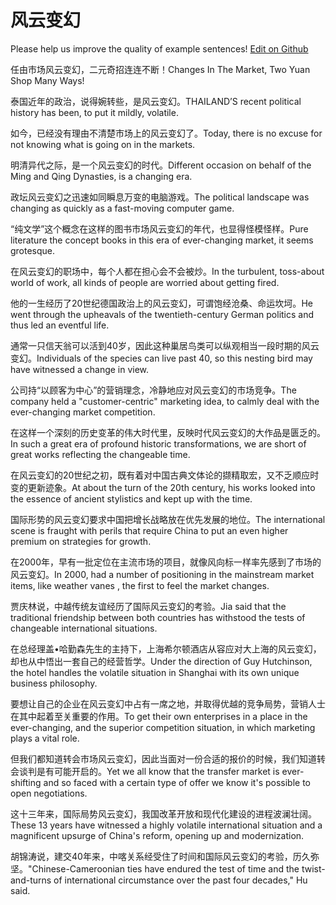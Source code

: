 # 风云变幻

Please help us improve the quality of example sentences! [Edit on Github](https://github.com/jiyushe/jiyu-example-sentence-source/blob/main/chinese/fengyunbianhuan.md)

<p><span class="chinese">任由市场风云变幻，二元奇招连连不断！</span><span class="english">Changes In The Market, Two Yuan Shop Many Ways!</span></p>

<p><span class="chinese">泰国近年的政治，说得婉转些，是风云变幻。</span><span class="english">THAILAND’S recent political history has been, to put it mildly, volatile.</span></p>

<p><span class="chinese">如今，已经没有理由不清楚市场上的风云变幻了。</span><span class="english">Today, there is no excuse for not knowing what is going on in the markets.</span></p>

<p><span class="chinese">明清异代之际，是一个风云变幻的时代。</span><span class="english">Different occasion on behalf of the Ming and Qing Dynasties, is a changing era.</span></p>

<p><span class="chinese">政坛风云变幻之迅速如同瞬息万变的电脑游戏。</span><span class="english">The political landscape was changing as quickly as a fast-moving computer game.</span></p>

<p><span class="chinese">“纯文学”这个概念在这样的图书市场风云变幻的年代，也显得怪模怪样。</span><span class="english">Pure literature the concept books in this era of ever-changing market, it seems grotesque.</span></p>

<p><span class="chinese">在风云变幻的职场中，每个人都在担心会不会被炒。</span><span class="english">In the turbulent, toss-about world of work, all kinds of people are worried about getting fired.</span></p>

<p><span class="chinese">他的一生经历了20世纪德国政治上的风云变幻，可谓饱经沧桑、命运坎坷。</span><span class="english">He went through the upheavals of the twentieth-century German politics and thus led an eventful life.</span></p>

<p><span class="chinese">通常一只信天翁可以活到40岁，因此这种巢居鸟类可以纵观相当一段时期的风云变幻。</span><span class="english">Individuals of the species can live past 40, so this nesting bird may have witnessed a change in view.</span></p>

<p><span class="chinese">公司持“以顾客为中心”的营销理念，冷静地应对风云变幻的市场竞争。</span><span class="english">The company held a "customer-centric" marketing idea, to calmly deal with the ever-changing market competition.</span></p>

<p><span class="chinese">在这样一个深刻的历史变革的伟大时代里，反映时代风云变幻的大作品是匮乏的。</span><span class="english">In such a great era of profound historic transformations, we are short of great works reflecting the changeable time.</span></p>

<p><span class="chinese">在风云变幻的20世纪之初，既有着对中国古典文体论的撷精取宏，又不乏顺应时变的更新迹象。</span><span class="english">At about the turn of the 20th century, his works looked into the essence of ancient stylistics and kept up with the time.</span></p>

<p><span class="chinese">国际形势的风云变幻要求中国把增长战略放在优先发展的地位。</span><span class="english">The international scene is fraught with perils that require China to put an even higher premium on strategies for growth.</span></p>

<p><span class="chinese">在2000年，早有一批定位在主流市场的项目，就像风向标一样率先感到了市场的风云变幻。</span><span class="english">In 2000, had a number of positioning in the mainstream market items, like weather vanes , the first to feel the market changes.</span></p>

<p><span class="chinese">贾庆林说，中越传统友谊经历了国际风云变幻的考验。</span><span class="english">Jia said that the traditional friendship between both countries has withstood the tests of changeable international situations.</span></p>

<p><span class="chinese">在总经理盖•哈勤森先生的主持下，上海希尔顿酒店从容应对大上海的风云变幻，却也从中悟出一套自己的经营哲学。</span><span class="english">Under the direction of Guy Hutchinson, the hotel handles the volatile situation in Shanghai with its own unique business philosophy.</span></p>

<p><span class="chinese">要想让自己的企业在风云变幻中占有一席之地，并取得优越的竞争局势，营销人士在其中起着至关重要的作用。</span><span class="english">To get their own enterprises in a place in the ever-changing, and the superior competition situation, in which marketing plays a vital role.</span></p>

<p><span class="chinese">但我们都知道转会市场风云变幻，因此当面对一份合适的报价的时候，我们知道转会谈判是有可能开启的。</span><span class="english">Yet we all know that the transfer market is ever-shifting and so faced with a certain type of offer we know it's possible to open negotiations.</span></p>

<p><span class="chinese">这十三年来，国际局势风云变幻，我国改革开放和现代化建设的进程波澜壮阔。</span><span class="english">These 13 years have witnessed a highly volatile international situation and a magnificent upsurge of China's reform, opening up and modernization.</span></p>

<p><span class="chinese">胡锦涛说，建交40年来，中喀关系经受住了时间和国际风云变幻的考验，历久弥坚。</span><span class="english">"Chinese-Cameroonian ties have endured the test of time and the twist-and-turns of international circumstance over the past four decades," Hu said.</span></p>

